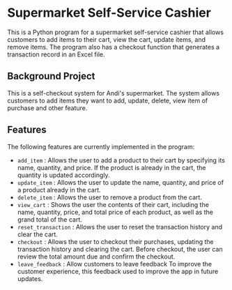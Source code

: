 # Supermarket Self-Service Cashier
This is a Python program for a supermarket self-service cashier that allows customers to add items to their cart, view the cart, update items, and remove items. 
The program also has a checkout function that generates a transaction record in an Excel file.

## Background Project
This is a self-checkout system for Andi's supermarket. The system allows customers to add items they want to add, update, delete, view item of purchase and other feature.

## Features
The following features are currently implemented in the program:
* `add_item` : Allows the user to add a product to their cart by specifying its name, quantity, and price. If the product is already in the cart, the quantity is updated accordingly.
* `update_item` : Allows the user to update the name, quantity, and price of a product already in the cart.
* `delete_item` : Allows the user to remove a product from the cart.
* `view_cart` : Shows the user the contents of their cart, including the name, quantity, price, and total price of each product, as well as the grand total of the cart.
* `reset_transaction` : Allows the user to reset the transaction history and clear the cart.
* `checkout` : Allows the user to checkout their purchases, updating the transaction history and clearing the cart. Before checkout, the user can review the total amount due and confirm the checkout.
* `leave_feedback` : Allow customers to leave feedback To improve the customer experience, this feedback used to improve the app in future updates.
